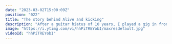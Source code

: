```yaml
---
date: "2023-03-02T15:00:09Z"
position: "022"
title: "The story behind Alive and kicking"
description: "After a guitar hiatus of 10 years, I played a gig in front of 1000 people, without a band, all on my own. The browser controlled everything, from the backing tracks to the visualization, to the guitar amp presets. Users could live-vote on which song I played next.\n\nTech used:\n* Vue.js\n* Nuxtjs\n* Pinia\n* Vercel\n* Supabase\n* Webmidi.js\n* Cloudinary\n\nFollow me here:\nWebsite: https://timbenniks.dev\nTwitter: https://twitter.com/timbenniks\nGithub: https://github.com/timbenniks"
image: "https://i.ytimg.com/vi/hhPiTREYobI/maxresdefault.jpg"
videoId: "hhPiTREYobI"
---
```


